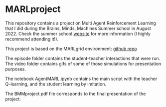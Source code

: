 # MARLproject

This repository contains a project on Multi Agent Reinforcement Learning that I did during the Brains, Minds, Machines Summer school in August 2022. Check the summer school [website](https://cbmm.mit.edu/summer-school) for more information (I highly recommend attending it!).

This project is based on the MARLgrid environment: [github repo](https://github.com/kandouss/marlgrid)

The episode folder contains the student-teacher interactions that were run.
The video folder contains gifs of some of those simulations for presentation purposes.

The notebook AgentMARL.ipynb contains the main script with the teacher Q-learning, and the student learning by imitation. 

The BMMproject.pdf file corresponds to the final presentation of the project. 